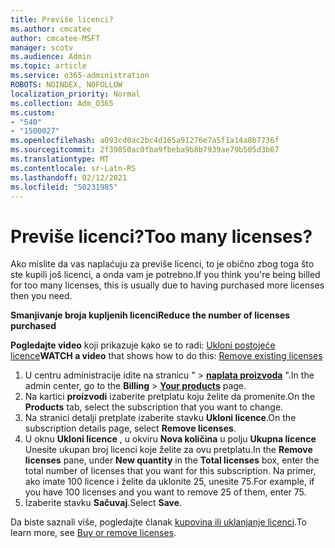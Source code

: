 ```yaml
---
title: Previše licenci?
ms.author: cmcatee
author: cmcatee-MSFT
manager: scotv
ms.audience: Admin
ms.topic: article
ms.service: o365-administration
ROBOTS: NOINDEX, NOFOLLOW
localization_priority: Normal
ms.collection: Adm_O365
ms.custom:
- "540"
- "1500027"
ms.openlocfilehash: a093cd0ac2bc4d165a91276e7a5f1a14a8b7736f
ms.sourcegitcommit: 2f39850ac0fba9fbeba9b8b7939ae79b505d3b67
ms.translationtype: MT
ms.contentlocale: sr-Latn-RS
ms.lasthandoff: 02/12/2021
ms.locfileid: "50231985"
---
```

# <a name="too-many-licenses"></a><span data-ttu-id="b3ba6-102">Previše licenci?</span><span class="sxs-lookup"><span data-stu-id="b3ba6-102">Too many licenses?</span></span>

<span data-ttu-id="b3ba6-103">Ako mislite da vas naplaćuju za previše licenci, to je obično zbog toga što ste kupili još licenci, a onda vam je potrebno.</span><span class="sxs-lookup"><span data-stu-id="b3ba6-103">If you think you're being billed for too many licenses, this is usually due to having purchased more licenses then you need.</span></span>
  
<span data-ttu-id="b3ba6-104">**Smanjivanje broja kupljenih licenci**</span><span class="sxs-lookup"><span data-stu-id="b3ba6-104">**Reduce the number of licenses purchased**</span></span>

<span data-ttu-id="b3ba6-105">**Pogledajte video** koji prikazuje kako se to radi: [Ukloni postojeće licence](https://go.microsoft.com/fwlink/p/?linkid=2154938)</span><span class="sxs-lookup"><span data-stu-id="b3ba6-105">**WATCH a video** that shows how to do this: [Remove existing licenses](https://go.microsoft.com/fwlink/p/?linkid=2154938)</span></span>
  
1. <span data-ttu-id="b3ba6-106">U centru administracije idite na stranicu "  \> **[naplata proizvoda](https://go.microsoft.com/fwlink/p/?linkid=842054)** ".</span><span class="sxs-lookup"><span data-stu-id="b3ba6-106">In the admin center, go to the **Billing** \> **[Your products](https://go.microsoft.com/fwlink/p/?linkid=842054)** page.</span></span>
2. <span data-ttu-id="b3ba6-107">Na kartici **proizvodi** izaberite pretplatu koju želite da promenite.</span><span class="sxs-lookup"><span data-stu-id="b3ba6-107">On the **Products** tab, select the subscription that you want to change.</span></span>
3. <span data-ttu-id="b3ba6-108">Na stranici detalji pretplate izaberite stavku **Ukloni licence**.</span><span class="sxs-lookup"><span data-stu-id="b3ba6-108">On the subscription details page, select **Remove licenses**.</span></span>
4. <span data-ttu-id="b3ba6-109">U oknu **Ukloni licence** , u okviru **Nova količina** u polju **Ukupna licence** Unesite ukupan broj licenci koje želite za ovu pretplatu.</span><span class="sxs-lookup"><span data-stu-id="b3ba6-109">In the **Remove licenses** pane, under **New quantity** in the **Total licenses** box, enter the total number of licenses that you want for this subscription.</span></span> <span data-ttu-id="b3ba6-110">Na primer, ako imate 100 licence i želite da uklonite 25, unesite 75.</span><span class="sxs-lookup"><span data-stu-id="b3ba6-110">For example, if you have 100 licenses and you want to remove 25 of them, enter 75.</span></span>
5. <span data-ttu-id="b3ba6-111">Izaberite stavku **Sačuvaj**.</span><span class="sxs-lookup"><span data-stu-id="b3ba6-111">Select **Save**.</span></span>

<span data-ttu-id="b3ba6-112">Da biste saznali više, pogledajte članak [kupovina ili uklanjanje licenci](https://docs.microsoft.com/microsoft-365/commerce/licenses/buy-licenses).</span><span class="sxs-lookup"><span data-stu-id="b3ba6-112">To learn more, see [Buy or remove licenses](https://docs.microsoft.com/microsoft-365/commerce/licenses/buy-licenses).</span></span>